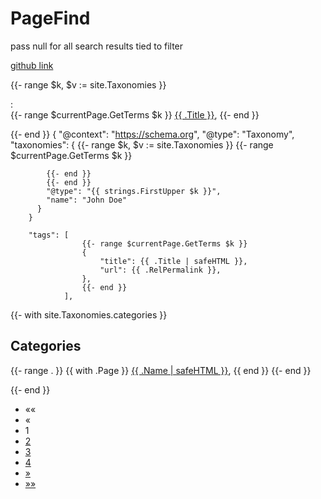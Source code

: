 # PageFind

pass null for all search results tied to filter

[github link](https://jhope-q30.github.io/hugo-content-filters/)


{{- range $k, $v := site.Taxonomies }}
        <p>
            <span></span>:
            <br>
            {{- range $currentPage.GetTerms $k }}
            <a href="{{ .RelPermalink }}" data-pagefind-filter="{{ $k }}" data-pagefind-meta="options:{title:example, url:/google.ca}">{{ .Title }}</a>,
            {{- end }}
        </p>
        {{- end }}
        {
          "@context": "https://schema.org",
          "@type": "Taxonomy",
          "taxonomies": {
            {{- range $k, $v := site.Taxonomies }}
            {{- range $currentPage.GetTerms $k }}
            
            {{- end }}
            {{- end }}
            "@type": "{{ strings.FirstUpper $k }}",
            "name": "John Doe"
          }
        }

        "tags": [
                    {{- range $currentPage.GetTerms $k }}
                    {
                        "title": {{ .Title | safeHTML }},
                        "url": {{ .RelPermalink }},
                    },
                    {{- end }}
                ],


{{- with site.Taxonomies.categories }}
<h2>Categories</h2>
<p>
{{- range . }}
{{ with .Page }}
<a href="{{ .RelPermalink }}">{{ .Name | safeHTML }}</a>, 
{{ end }}
{{- end }}
</p>

{{- end }}

<script>
const data = Array.from({ length: 100 }, (_, i) => `Item ${i + 1}`); // Example data
const itemsPerPage = 10;
let currentPage = 1;

function displayPage(pageNumber) {
    currentPage = pageNumber;
    const startIndex = (currentPage - 1) * itemsPerPage;
    const endIndex = Math.min(startIndex + itemsPerPage, data.length);
    const currentItems = data.slice(startIndex, endIndex);

    // Render currentItems to your HTML element (e.g., a list)
    const container = document.getElementById('item-container');
    container.innerHTML = ''; // Clear previous items
    currentItems.forEach(item => {
        const li = document.createElement('li');
        li.textContent = item;
        container.appendChild(li);
    });

    updatePaginationControls();
}

function updatePaginationControls() {

  
    const totalPages = Math.ceil(data.length / itemsPerPage);
    const paginationControls = document.getElementById('pagination-controls');
    paginationControls.innerHTML = ''; // Clear previous controls

    // Add Previous button
    const prevButton = document.createElement('button');
    prevButton.textContent = 'Previous';
    prevButton.disabled = currentPage === 1;
    prevButton.addEventListener('click', () => displayPage(currentPage - 1));
    paginationControls.appendChild(prevButton);

    // Add page number buttons
    for (let i = 1; i <= totalPages; i++) {
        const pageButton = document.createElement('button');
        pageButton.textContent = i;
        pageButton.classList.toggle('active', i === currentPage);
        pageButton.addEventListener('click', () => displayPage(i));
        paginationControls.appendChild(pageButton);
    }

    // Add Next button
    const nextButton = document.createElement('button');
    nextButton.textContent = 'Next';
    nextButton.disabled = currentPage === totalPages;
    nextButton.addEventListener('click', () => displayPage(currentPage + 1));
    paginationControls.appendChild(nextButton);
}

// Initial display
displayPage(1);
</script>



<script>/*
( async function(){

    const pagefind = await import( "/pagefind/pagefind.js" );
    const results = document.getElementById( "results" );
    const keyword = document.getElementById( "keyword" );
    const submit = document.getElementById( "submit" );
    const form = document.getElementById( "form" );
    const selectCategory = document.getElementById( "category" );

    if( results ) {

        pagefind.init();

        const filters = await pagefind.filters();
        const search = await pagefind.search( null, { filters: { type: "blog" } } );
        const searchResults = await Promise.all( search.results.map( r => r.data() ) );

        submit.addEventListener( 'click', async ( e ) => {

            const searchTerm = ( keyword.value != "" ) ? keyword.value : null;
            const search = await pagefind.search( searchTerm, { filters: { categories: selectCategory.value } } );
            const searchResults = await Promise.all( search.results.map( r => r.data() ) );

            let output = "";
            Array.prototype.forEach.call( searchResults, ( searchResult, i ) => {
                const taxonomy = JSON.parse( searchResult.meta.taxonomy );
                output += `<div>
                    <hr>
                    <h4><a href="${searchResult.url}">${searchResult.meta.title}</a></h4>`;
                output += searchResult.excerpt;
                output += `<p>`;
                output += `<strong>Date: </strong>${searchResult.meta.date}`;
                Array.prototype.forEach.call( taxonomy, ( term, q ) => {
                    output += `<br>`;
                    output += `<strong>${term["@taxonomy"]}</strong>:`;
                    Array.prototype.forEach.call( term.tags, ( tag, p ) => {
                        output += `<a href="${tag.url}">${tag.title}</a>, `;
                    });
                });
                output += `<br></p>&nbsp;`;
                output += `</div>`;
            });
            results.innerHTML = "";
            results.innerHTML = output;

        });

        let output = "";
        Array.prototype.forEach.call( searchResults, ( searchResult, i ) => {
            const taxonomy = JSON.parse( searchResult.meta.taxonomy );
            output += `<div>
                <hr>
                <h4><a href="${searchResult.url}">${searchResult.meta.title}</a></h4>`;
            output += searchResult.meta.description;
            output += `<p>`;
            output += `<strong>Date: </strong>${searchResult.meta.date}`;
            Array.prototype.forEach.call( taxonomy, ( term, q ) => {
                output += `<br>`;
                output += `<strong>${term["@taxonomy"]}</strong>:`;
                Array.prototype.forEach.call( term.tags, ( tag, p ) => {
                    output += `<a href="${tag.url}">${tag.title}</a>, `;
                });
            });
            output += `<br></p>&nbsp;`;
            output += `</div>`;
		});
        results.innerHTML = "";
        results.innerHTML = output;

    }

}() );*/
</script>




<ul class="pagination pagination-default">
      <li class="page-item disabled">
        <a aria-disabled="true" aria-label="First" class="page-link" role="button" tabindex="-1"><span aria-hidden="true">««</span></a>
      </li>
      <li class="page-item disabled">
        <a aria-disabled="true" aria-label="Previous" class="page-link" role="button" tabindex="-1"><span aria-hidden="true">«</span></a>
      </li>
      <li class="page-item active">
        <a aria-current="page" aria-label="Page 1" class="page-link" role="button">1</a>
      </li>
      <li class="page-item">
        <a href="/categories/hugo/page/2/" aria-label="Page 2" class="page-link" role="button">2</a>
      </li>
      <li class="page-item">
        <a href="/categories/hugo/page/3/" aria-label="Page 3" class="page-link" role="button">3</a>
      </li>
      <li class="page-item">
        <a href="/categories/hugo/page/4/" aria-label="Page 4" class="page-link" role="button">4</a>
      </li>
      <li class="page-item">
        <a href="/categories/hugo/page/2/" aria-label="Next" class="page-link" role="button"><span aria-hidden="true">»</span></a>
      </li>
      <li class="page-item">
        <a href="/categories/hugo/page/4/" aria-label="Last" class="page-link" role="button"><span aria-hidden="true">»»</span></a>
      </li>
    </ul>